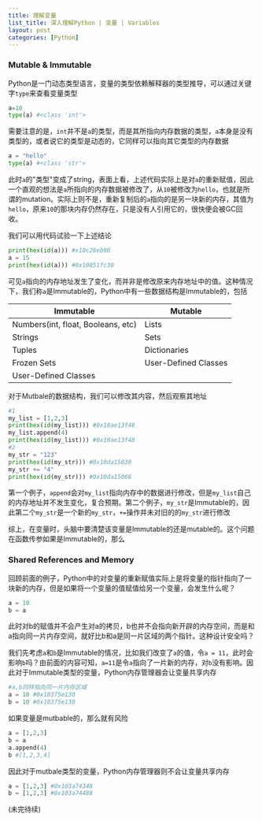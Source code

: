 ```yaml
---
title: 理解变量
list_title: 深入理解Python | 变量 | Variables 
layout: post
categories: [Python]
---
```


### Mutable & Immutable

Python是一门动态类型语言，变量的类型依赖解释器的类型推导，可以通过关键字`type`来查看变量类型

```python
a=10
type(a) #<class 'int'>
```

需要注意的是，`int`并不是`a`的类型，而是其所指向内存数据的类型，`a`本身是没有类型的，或者说它的类型是动态的，它同样可以指向其它类型的内存数据

```python
a = "hello"
type(a) #<class 'str'>
```
此时`a`的"类型"变成了string，表面上看，上述代码实际上是对`a`的重新赋值，因此一个直观的想法是`a`所指向的内存数据被修改了，从`10`被修改为`hello`，也就是所谓的mutation。实际上则不是，重新复制后的`a`指向的是另一块新的内存，其值为`hello`，原来`10`的那块内存仍然存在，只是没有人引用它的，很快便会被GC回收。

我们可以用代码试验一下上述结论

```python
print(hex(id(a))) #x10c28eb90
a = 15
print(hex(id(a))) #0x10851fc30
```

可见`a`指向的内存地址发生了变化，而并非是修改原来内存地址中的值。这种情况下，我们称`a`是Immutable的，Python中有一些数据结构是Immutable的，包括

|Immutable| Mutable|
|-------| --------|
| Numbers(int, float, Booleans, etc)| Lists| 
| Strings | Sets |
| Tuples | Dictionaries |
| Frozen Sets| User-Defined Classes |
| User-Defined Classes| |

对于Mutbale的数据结构，我们可以修改其内容，然后观察其地址

```python
#1
my_list = [1,2,3]
print(hex(id(my_list))) #0x10ae13f48
my_list.append(4)
print(hex(id(my_list))) #0x10ae13f48
#2
my_str = "123"
print(hex(id(my_str))) #0x10da15030
my_str += "4"
print(hex(id(my_str))) #0x10da15068
```

第一个例子，`append`会对`my_list`指向内存中的数据进行修改，但是`my_list`自己的内存地址并不发生变化，复合预期。第二个例子，`my_str`是Immutable的，因此第二个`my_str`是一个新的`my_str`，`+=`操作并未对旧的的`my_str`进行修改

综上，在变量时，头脑中要清楚该变量是Immutable的还是mutable的。这个问题在函数传参如果是Immutable的，那么

### Shared References and Memory

回顾前面的例子，Python中的对变量的重新赋值实际上是将变量的指针指向了一块新的内存，但是如果将一个变量的值赋值给另一个变量，会发生什么呢？

```python
a = 10
b = a
```

此时对b的赋值并不会产生对a的拷贝，b也并不会指向新开辟的内存空间，而是和a指向同一片内存空间，就好比b和a是同一片区域的两个指针。这种设计安全吗？

我们先考虑`a`和`b`是Immutable的情况，比如我们改变了`a`的值，令`a = 11`，此时会影响`b`吗？由前面的内容可知，`a=11`是令`a`指向了一片新的内存，对`b`没有影响。因此对于Immutable类型的变量，Python内存管理器会让变量共享内存

```python
#a,b同样指向同一片内存区域
a = 10 #0x10375e130
b = 10 #0x10375e130
```

如果变量是mutbable的，那么就有风险

```python
a = [1,2,3]
b = a
a.append(4)
b #[1,2,3,4]
```

因此对于mutbale类型的变量，Python内存管理器则不会让变量共享内存

```python
a = [1,2,3] #0x103a74348
b = [1,2,3] #0x103a74488
```


<p class="md-h-center">(未完待续)</p>


